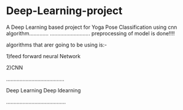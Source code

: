 # Deep-Learning-project

A Deep Learning based project for Yoga Pose Classification
using cnn algorithm.............
...........................
preprocessing of model is done!!!!



algorithms that arer going to be using is:-

1)feed forward neural Network 

2)CNN

.......................................

Deep Learning
Deep ldearning


........................................
